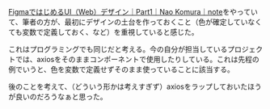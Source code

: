 [FigmaではじめるUI（Web）デザイン｜Part1｜Nao Komura｜note](https://note.com/sixa_nao/n/n7603a9bc7580)をやっていて、筆者の方が、最初にデザインの土台を作っておくこと（色が確定していなくても変数で定義しておく、など）を重視していると感じた。

これはプログラミングでも同じだと考える。今の自分が担当しているプロジェクトでは、axiosをそのままコンポーネントで使用したりしている。これは先程の例でいうと、色を変数で定義せずそのまま使っていることに該当する。

後のことを考えて、（どういう形かは考えすぎず）axiosをラップしておいたほうが良いのだろうなぁと思った。